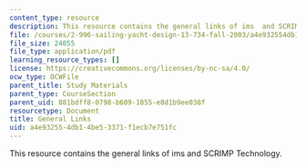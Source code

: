 ```yaml
---
content_type: resource
description: This resource contains the general links of ims  and SCRIMP Technology.
file: /courses/2-996-sailing-yacht-design-13-734-fall-2003/a4e932554db14be53371f1ecb7e751fc_links.pdf
file_size: 24055
file_type: application/pdf
learning_resource_types: []
license: https://creativecommons.org/licenses/by-nc-sa/4.0/
ocw_type: OCWFile
parent_title: Study Materials
parent_type: CourseSection
parent_uid: 881bdff8-0798-b609-1855-e8d1b9ee038f
resourcetype: Document
title: General Links
uid: a4e93255-4db1-4be5-3371-f1ecb7e751fc
---
```

This resource contains the general links of ims  and SCRIMP Technology.